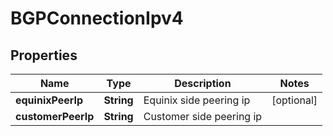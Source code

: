 

# BGPConnectionIpv4


## Properties

| Name | Type | Description | Notes |
|------------ | ------------- | ------------- | -------------|
|**equinixPeerIp** | **String** | Equinix side peering ip |  [optional] |
|**customerPeerIp** | **String** | Customer side peering ip |  |




